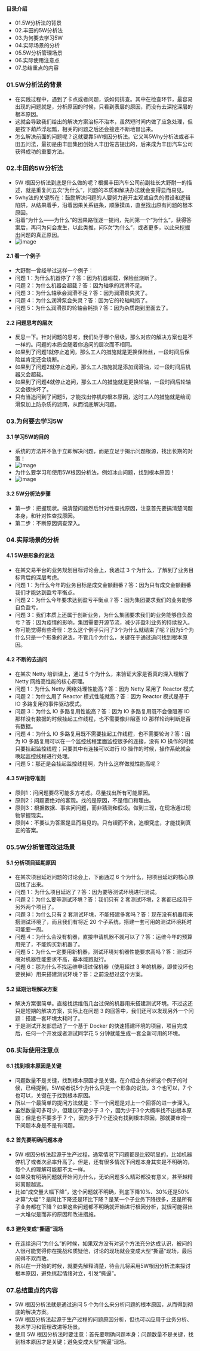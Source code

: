 #### 目录介绍
- 01.5W分析法的背景
- 02.丰田的5W分析法
- 03.为何要去学习5W
- 04.实际场景的分析
- 05.5W分析管理场景
- 06.实际使用注意点
- 07.总结重点的内容




### 01.5W分析法的背景
- 在实践过程中，遇到了卡点或者问题，该如何排查。其中在检查环节，最容易出现的问题就是，分析原因的时候，只看到表层的原因，而没有去深挖深层的根本原因。
- 这就会导致我们给出的解决方案治标不治本，虽然短时间内做了应急处理，但是按下葫芦浮起瓢，相关的问题之后还会接连不断地冒出来。
- 怎么解决前面的问题呢？这就要靠5W根因分析法。它又叫5Why分析法或者丰田五问法，最初是由丰田集团创始人丰田佐吉提出的，后来成为丰田汽车公司获得成功的重要方法。




### 02.丰田的5W分析法
- 5W 根因分析法到底是什么做的呢？根据丰田汽车公司前副社长大野耐一的描述，就是重复问五次“为什么”，问题的本质和解决办法就会变得显而易见。
- 5why法的关键所在：鼓励解决问题的人要努力避开主观或自负的假设和逻辑陷阱，从结果着手，沿着因果关系链条，顺藤摸瓜，直至找出原有问题的根本原因。
- 沿着“为什么——为什么”的因果路径逐一提问，先问第一个“为什么”，获得答案后，再问为何会发生，以此类推，问5次“为什么”，或者更多，以此来挖掘出问题的真正原因。
- ![image]()



#### 2.1 看一个例子
- 大野耐一曾经举过这样一个例子：
- 问题 1：为什么机器停了？答：因为机器超载，保险丝烧断了。 
- 问题 2：为什么机器会超载？答：因为轴承的润滑不足。 
- 问题 3：为什么轴承会润滑不足？答：因为润滑泵失灵了。 
- 问题 4：为什么润滑泵会失灵？答：因为它的轮轴耗损了。 
- 问题 5：为什么润滑泵的轮轴会耗损？答：因为杂质跑到里面去了。


#### 2.2 问题思考的层次
- 反思一下。针对问题的思考，我们处于哪个层级，那么对应的解决方案也是不一样的。问题的本质会随着你追问的层次而不相同。
- 如果到了问题1就停止追问，那么工人的措施就是更换保险丝，一段时间后保险丝肯定还会烧断。
- 如果到了问题2就停止追问，那么工人措施就是添加润滑油，过一段时间后机器又会超载。
- 如果到了问题4就停止追问，那么工人的措施就是更换轮轴，一段时间后轮轴又会很快坏了。
- 只有当追问到了问题5，才能找出停机的根本原因，这时工人的措施就是给润滑泵加上防杂质的滤网，从而彻底解决问题。




### 03.为何要去学习5W
#### 3.1 学习5W的目的
- 系统的方法并不急于立即解决问题，而是立足于揭示问题根源，找出长期的对策！
- ![image]()
- 为什么要学习和使用5W根因分析法，例如冰山问题，找到根本原因！
- ![image]()



#### 3.2 5W分析法步骤
- 第一步：把握现状。搞清楚问题然后针对性查找原因，注意首先要搞清楚问题本身，和针对性查找原因。
- 第二步：不断原因调查深入。



### 04.实际场景的分析
#### 4.1 5W是形象的说法
- 在某交易平台的业务规划目标讨论会上，我通过 3 个为什么，了解到了业务目标背后的深层考虑。
- 问题 1：为什么今年的业务目标是成交金额翻番？答：因为只有成交金额翻番我们才能达到盈亏平衡点。 
- 问题 2：为什么今年要求达到盈亏平衡点？答：因为集团要求我们的业务能够自负盈亏。 
- 问题 3：我们本质上还属于创新业务，为什么集团要求我们的业务能够自负盈亏？答：因为疫情的影响，集团需要开源节流，减少非盈利业务的持续投入。
- 你可能觉得有些奇怪：怎么这个例子只问了3个为什么就结束了呢？因为5个为什么只是一个形象的说法，不管几个为什么，关键在于通过追问找到根本原因。



#### 4.2 不断的去追问
- 在某次 Netty 培训课上，通过 5 个为什么，来验证大家是否真的深入理解了 Netty 网络高性能的核心原理。
- 问题 1：为什么 Netty 网络处理性能高？答：因为 Netty 采用了 Reactor 模式 
- 问题 2：为什么用了 Reactor 模式性能就高？答：因为 Reactor 模式是基于 IO 多路复用的事件驱动模式。 
- 问题 3：为什么 IO 多路复用性能高？答：因为 IO 多路复用既不会像阻塞 IO 那样没有数据的时候挂起工作线程，也不需要像非阻塞 IO 那样轮询判断是否有数据。 
- 问题 4：为什么 IO 多路复用既不需要挂起工作线程，也不需要轮询？答：因为 IO 多路复用可以在一个监控线程里面监控很多的连接，没有 IO 操作的时候只要挂起监控线程；只要其中有连接可以进行 IO 操作的时候，操作系统就会唤起监控线程进行处理。 
- 问题 5：那还是会挂起监控线程啊，为什么这样做就性能高呢？



#### 4.3 5W指导准则
- 原则1：问问题要尽可能多方考虑。尽量找出所有可能原因。
- 原则2：问题要绝对的客观。找的是原因，不是借口和理由。
- 原则3：根据数据、事实问问题，而非猜测和假设。做到三现，在现场通过现物掌握现实。
- 原则4：不要认为答案是显而易见的。只有锲而不舍，追根究底，才能找到真正的答案。



### 05.5W分析管理改进场景
#### 5.1 分析项目延期原因
- 在某次项目延迟问题的讨论会上，下面通过 6 个为什么，把项目延迟的核心原因找了出来。
- 问题 1：为什么项目延迟了？答：因为要等测试环境进行测试。 
- 问题 2：为什么要等测试环境？答：我们只有 2 套测试环境，2 套都已经用于另外两个项目了。 
- 问题 3：为什么只有 2 套测试环境，不能搭建多套吗？答：现在没有机器用来搭测试环境了，而且我们有将近 20 个子系统，搭建一套可用的测试环境耗时可能要一周。 
- 问题 4：为什么会没有机器，直接申请机器不就可以了？答：运维今年的预算用完了，不能购买新机器了。 
- 问题 5：为什么一定要用新机器，测试环境对机器性能要求高吗？答：测试环境对机器性能要求不高，基本能跑就行。 
- 问题 6：那为什么不找运维申请过保机器（使用超过 3 年的机器，即使没坏也要换掉）用来搭建测试环境？答：之前没想过这个方案。


#### 5.2 延期治理解决方案
- 解决方案很简单。直接找运维借几台过保的机器用来搭建测试环境。不过这还只是短期的解决方案，实际上在问题 3 的回答中，我们还可以发现另外一个问题：搭建一套环境太耗时了。
- 于是测试开发部启动了一个基于 Docker 的快速搭建环境的项目，项目完成后，任何一个开发或者测试同学花 5 分钟就能生成一套全新可用的环境。



### 06.实际使用注意点
#### 6.1 找到根本原因是关键
- 问题数量不是关键，找到根本原因才是关键。在介绍业务分析这个例子的时候，已经提到，5W或者说5个为什么只是一个形象的说法，3 个也可以，7 个也可以，关键在于找到根本原因。
- 所以一个最简单的提问方法就是：下一个问题是对上一个回答的进一步深入。
- 虽然数量可多可少，但建议不要少于 3 个，因为少于3个大概率找不出根本原因；但是也不要多于 7 个，因为多于7个还没有找到根本原因，那就要审视一下问题本身是不是有问题。



#### 6.2 首先要明确问题本身
- 5W 根因分析法起源于生产过程，通常情况下问题都是比较明显的，比如机器停机了或者次品率升高了。但是，还有很多情况下问题本身其实是不明确的，每个人的理解可能都不太一样。
- 如果没有明确问题就开始问为什么，无论问题多么精彩都没有意义，甚至越精彩离题越远。
- 比如“成交量大幅下降”，这个问题就不明确，到底下降10%、30%还是50%才算“大幅”？是同比下降还是环比下降？是某一个子业务下降很多，还是所有子业务都在下降？如果这些问题都不明确就开始进行根因分析，就很可能得出一大堆似是而非的原因和改进措施。



#### 6.3 避免变成“撕逼”现场
- 在连续追问“为什么”的时候，如果双方没有对这个方法充分达成认识，被问的人很可能觉得你在挑战和质疑他，讨论的现场就会变成大型“撕逼”现场，最后闹得不欢而散。
- 所以在一开始的时候，就要先解释清楚，待会儿将采用5W根因分析法来探讨根本原因，避免挑起情绪对立，引发“撕逼”。



### 07.总结重点的内容
- 5W 根因分析法就是通过追问 5 个为什么来分析问题的根本原因，从而得到彻底的解决方案。
- 5W 根因分析法起源于生产过程的问题原因分析，但也可以应用于业务分析、技术学习和管理改进等场景。
- 使用 5W 根因分析法时要注意：首先要明确问题本身；问题数量不是关键，找到根本原因才是关键；避免变成大型“撕逼”现场。












